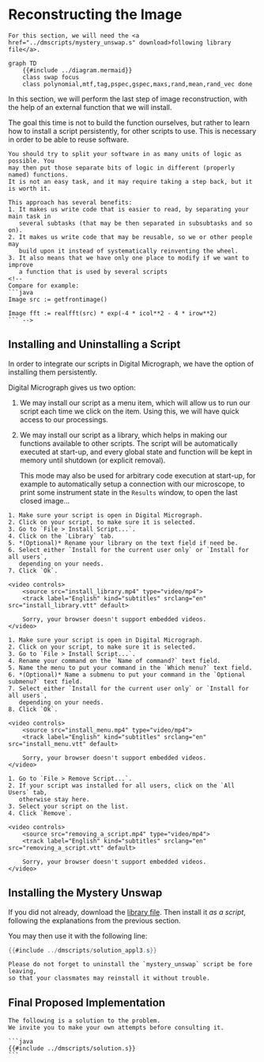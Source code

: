 # Reconstructing the Image

```admonish info
For this section, we will need the <a href="../dmscripts/mystery_unswap.s" download>following library file</a>.
```

```mermaid
graph TD
    {{#include ../diagram.mermaid}}
    class swap focus
    class polynomial,mtf,tag,pspec,gspec,maxs,rand,mean,rand_vec done
```

In this section, we will perform the last step of image reconstruction, with the
help of an external function that we will install.

The goal this time is not to build the function ourselves, but rather to learn how
to install a script persistently, for other scripts to use. This is necessary in order
to be able to reuse software.

```admonish tip
You should try to split your software in as many units of logic as possible. You
may then put those separate bits of logic in different (properly named) functions.
It is not an easy task, and it may require taking a step back, but it is worth it.

This approach has several benefits:
1. It makes us write code that is easier to read, by separating your main task in
   several subtasks (that may be then separated in subsubtasks and so on).
2. It makes us write code that may be reusable, so we or other people may
   build upon it instead of systematically reinventing the wheel.
3. It also means that we have only one place to modify if we want to improve
   a function that is used by several scripts
<!--
Compare for example:
```java
Image src := getfrontimage()

Image fft := realfft(src) * exp(-4 * icol**2 - 4 * irow**2)
``` -->
```

## Installing and Uninstalling a Script

In order to integrate our scripts in Digital Micrograph,
we have the option of installing them persistently.

Digital Micrograph gives us two option:

1. We may install our script as a menu item, which will allow us to
   run our script each time we click on the item. Using this, we will
   have quick access to our processings.

2. We may install our script as a library, which helps in making our functions
   available to other scripts. The script will be automatically executed at
   start-up, and every global state and function will be kept in memory until
   shutdown (or explicit removal).

   This mode may also be used for arbitrary code execution at start-up, for example
   to automatically setup a connection with our microscope, to print some instrument
   state in the `Results` window, to open the last closed image...

~~~admonish tip title="Installing a script as a library" collapsible=true
1. Make sure your script is open in Digital Micrograph.
2. Click on your script, to make sure it is selected.
3. Go to `File > Install Script...`.
4. Click on the `Library` tab.
5. *(Optional)* Rename your library on the text field if need be.
6. Select either `Install for the current user only` or `Install for all users`,
   depending on your needs.
7. Click `Ok`.

<video controls>
    <source src="install_library.mp4" type="video/mp4">
    <track label="English" kind="subtitles" srclang="en" src="install_library.vtt" default>

    Sorry, your browser doesn't support embedded videos.
</video>
~~~

~~~admonish tip title="Installing a script as a menu item" collapsible=true
1. Make sure your script is open in Digital Micrograph.
2. Click on your script, to make sure it is selected.
3. Go to `File > Install Script...`.
4. Rename your command on the `Name of command?` text field.
5. Name the menu to put your command in the `Which menu?` text field.
6. *(Optional)* Name a submenu to put your command in the `Optional submenu?` text field.
7. Select either `Install for the current user only` or `Install for all users`,
   depending on your needs.
8. Click `Ok`.

<video controls>
    <source src="install_menu.mp4" type="video/mp4">
    <track label="English" kind="subtitles" srclang="en" src="install_menu.vtt" default>

    Sorry, your browser doesn't support embedded videos.
</video>
~~~

~~~admonish tip title="Removing a script" collapsible=true
1. Go to `File > Remove Script...`.
2. If your script was installed for all users, click on the `All Users` tab,
   otherwise stay here.
3. Select your script on the list.
4. Click `Remove`.

<video controls>
    <source src="removing_a_script.mp4" type="video/mp4">
    <track label="English" kind="subtitles" srclang="en" src="removing_a_script.vtt" default>

    Sorry, your browser doesn't support embedded videos.
</video>
~~~

## Installing the Mystery Unswap

If you did not already, download the <a href="../dmscripts/mystery_unswap.s" download>library file</a>.
Then install it *as a script*, following the explanations from the previous section.

You may then use it with the following line:

```java
{{#include ../dmscripts/solution_appl3.s}}
```

```admonish warning
Please do not forget to uninstall the `mystery_unswap` script be fore leaving,
so that your classmates may reinstall it without trouble.
```

## Final Proposed Implementation

```admonish warning
The following is a solution to the problem.
We invite you to make your own attempts before consulting it.
```

~~~admonish example title="Solution" collapsible=true
```java
{{#include ../dmscripts/solution.s}}
```
~~~